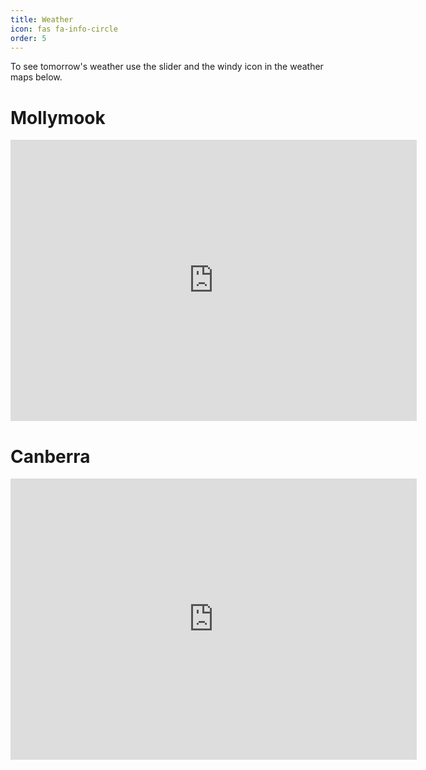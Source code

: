 ```yaml
---
title: Weather
icon: fas fa-info-circle
order: 5
---
```


To see tomorrow's weather use the slider and the windy icon in the weather maps below.

# Mollymook

<iframe width="650" height="450" src="https://embed.windy.com/embed2.html?lat=-35.336&lon=150.480&detailLat=-35.588&detailLon=150.477&width=650&height=450&zoom=11&level=surface&overlay=wind&product=ecmwf&menu=&message=true&marker=true&calendar=now&pressure=&type=map&location=coordinates&detail=&metricWind=default&metricTemp=%C2%B0C&radarRange=-1" frameborder="0"></iframe>

# Canberra

<iframe width="650" height="450" src="https://embed.windy.com/embed2.html?lat=-35.297&lon=149.076&detailLat=-35.298&detailLon=149.075&width=650&height=450&zoom=11&level=surface&overlay=wind&product=ecmwf&menu=&message=true&marker=true&calendar=now&pressure=&type=map&location=coordinates&detail=&metricWind=default&metricTemp=default&radarRange=-1" frameborder="0"></iframe>
